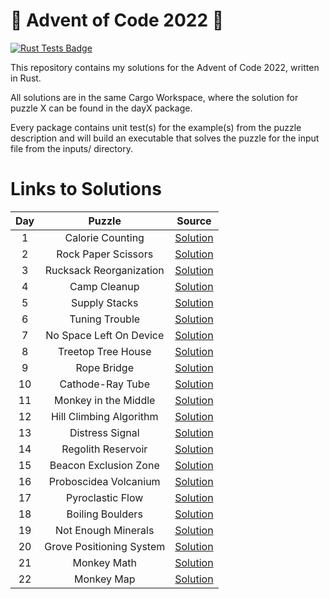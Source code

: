 # :christmas_tree: Advent of Code 2022 :christmas_tree:

[![Rust Tests Badge](https://github.com/chrismandery/advent-of-code-2022/actions/workflows/rust.yml/badge.svg)](https://github.com/chrismandery/advent-of-code-2022/actions/workflows/rust.yml)

This repository contains my solutions for the Advent of Code 2022, written in Rust.

All solutions are in the same Cargo Workspace, where the solution for puzzle X can be found in the dayX package.

Every package contains unit test(s) for the example(s) from the puzzle description and will build an executable that solves the puzzle for the input file from the inputs/ directory.

# Links to Solutions

| Day |         Puzzle           |            Source             |
|:---:|:------------------------:|:-----------------------------:|
|  1  | Calorie Counting         | [Solution](day1/src/main.rs)  |
|  2  | Rock Paper Scissors      | [Solution](day2/src/main.rs)  |
|  3  | Rucksack Reorganization  | [Solution](day3/src/main.rs)  |
|  4  | Camp Cleanup             | [Solution](day4/src/main.rs)  |
|  5  | Supply Stacks            | [Solution](day5/src/main.rs)  |
|  6  | Tuning Trouble           | [Solution](day6/src/main.rs)  |
|  7  | No Space Left On Device  | [Solution](day7/src/main.rs)  |
|  8  | Treetop Tree House       | [Solution](day8/src/main.rs)  |
|  9  | Rope Bridge              | [Solution](day9/src/main.rs)  |
|  10 | Cathode-Ray Tube         | [Solution](day10/src/main.rs) |
|  11 | Monkey in the Middle     | [Solution](day11/src/main.rs) |
|  12 | Hill Climbing Algorithm  | [Solution](day12/src/main.rs) |
|  13 | Distress Signal          | [Solution](day13/src/main.rs) |
|  14 | Regolith Reservoir       | [Solution](day14/src/main.rs) |
|  15 | Beacon Exclusion Zone    | [Solution](day15/src/main.rs) |
|  16 | Proboscidea Volcanium    | [Solution](day16/src/main.rs) |
|  17 | Pyroclastic Flow         | [Solution](day17/src/main.rs) |
|  18 | Boiling Boulders         | [Solution](day18/src/main.rs) |
|  19 | Not Enough Minerals      | [Solution](day19/src/main.rs) |
|  20 | Grove Positioning System | [Solution](day20/src/main.rs) |
|  21 | Monkey Math              | [Solution](day21/src/main.rs) |
|  22 | Monkey Map               | [Solution](day22/src/main.rs) |
